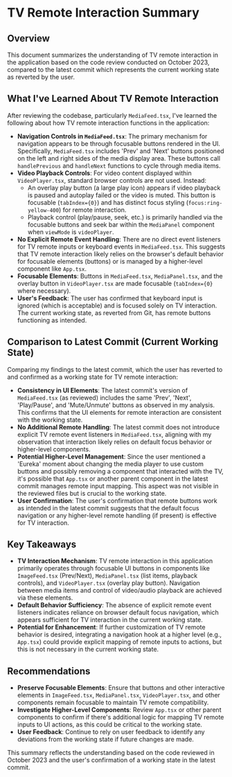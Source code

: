 # TV Remote Interaction Summary

## Overview
This document summarizes the understanding of TV remote interaction in the application based on the code review conducted on October 2023, compared to the latest commit which represents the current working state as reverted by the user.

## What I've Learned About TV Remote Interaction

After reviewing the codebase, particularly `MediaFeed.tsx`, I've learned the following about how TV remote interaction functions in the application:

- **Navigation Controls in `MediaFeed.tsx`**: The primary mechanism for navigation appears to be through focusable buttons rendered in the UI. Specifically, `MediaFeed.tsx` includes 'Prev' and 'Next' buttons positioned on the left and right sides of the media display area. These buttons call `handlePrevious` and `handleNext` functions to cycle through media items.
- **Video Playback Controls**: For video content displayed within `VideoPlayer.tsx`, standard browser controls are not used. Instead:
    - An overlay play button (a large play icon) appears if video playback is paused and autoplay failed or the video is muted. This button is focusable (`tabIndex={0}`) and has distinct focus styling (`focus:ring-yellow-400`) for remote interaction.
    - Playback control (play/pause, seek, etc.) is primarily handled via the focusable buttons and seek bar within the `MediaPanel` component when `viewMode` is `videoPlayer`.
- **No Explicit Remote Event Handling**: There are no direct event listeners for TV remote inputs or keyboard events in `MediaFeed.tsx`. This suggests that TV remote interaction likely relies on the browser's default behavior for focusable elements (buttons) or is managed by a higher-level component like `App.tsx`.
- **Focusable Elements**: Buttons in `MediaFeed.tsx`, `MediaPanel.tsx`, and the overlay button in `VideoPlayer.tsx` are made focusable (`tabIndex={0}` where necessary).
- **User's Feedback**: The user has confirmed that keyboard input is ignored (which is acceptable) and is focused solely on TV interaction. The current working state, as reverted from Git, has remote buttons functioning as intended.

## Comparison to Latest Commit (Current Working State)

Comparing my findings to the latest commit, which the user has reverted to and confirmed as a working state for TV remote interaction:

- **Consistency in UI Elements**: The latest commit's version of `MediaFeed.tsx` (as reviewed) includes the same 'Prev', 'Next', 'Play/Pause', and 'Mute/Unmute' buttons as observed in my analysis. This confirms that the UI elements for remote interaction are consistent with the working state.
- **No Additional Remote Handling**: The latest commit does not introduce explicit TV remote event listeners in `MediaFeed.tsx`, aligning with my observation that interaction likely relies on default focus behavior or higher-level components.
- **Potential Higher-Level Management**: Since the user mentioned a 'Eureka' moment about changing the media player to use custom buttons and possibly removing a component that interacted with the TV, it's possible that `App.tsx` or another parent component in the latest commit manages remote input mapping. This aspect was not visible in the reviewed files but is crucial to the working state.
- **User Confirmation**: The user's confirmation that remote buttons work as intended in the latest commit suggests that the default focus navigation or any higher-level remote handling (if present) is effective for TV interaction.

## Key Takeaways

- **TV Interaction Mechanism**: TV remote interaction in this application primarily operates through focusable UI buttons in components like `ImageFeed.tsx` (Prev/Next), `MediaPanel.tsx` (list items, playback controls), and `VideoPlayer.tsx` (overlay play button). Navigation between media items and control of video/audio playback are achieved via these elements.
- **Default Behavior Sufficiency**: The absence of explicit remote event listeners indicates reliance on browser default focus navigation, which appears sufficient for TV interaction in the current working state.
- **Potential for Enhancement**: If further customization of TV remote behavior is desired, integrating a navigation hook at a higher level (e.g., `App.tsx`) could provide explicit mapping of remote inputs to actions, but this is not necessary in the current working state.

## Recommendations

- **Preserve Focusable Elements**: Ensure that buttons and other interactive elements in `ImageFeed.tsx`, `MediaPanel.tsx`, `VideoPlayer.tsx`, and other components remain focusable to maintain TV remote compatibility.
- **Investigate Higher-Level Components**: Review `App.tsx` or other parent components to confirm if there's additional logic for mapping TV remote inputs to UI actions, as this could be critical to the working state.
- **User Feedback**: Continue to rely on user feedback to identify any deviations from the working state if future changes are made.

This summary reflects the understanding based on the code reviewed in October 2023 and the user's confirmation of a working state in the latest commit. 
